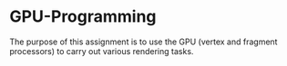 # GPU-Programming
The purpose of this assignment is to use the GPU (vertex and fragment processors) to carry out various rendering tasks.
